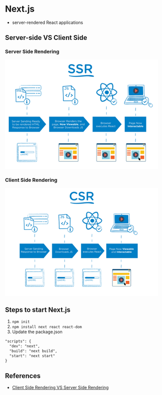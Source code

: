 # Next.js
- server-rendered React applications

## Server-side VS Client Side
### Server Side Rendering
![Server Side](public/SSR.png)

### Client Side Rendering
![Client Side](public/CSR.png)

## Steps to start Next.js
1. `npm init`
2. `npm install next react react-dom`
3. Update the package.json
```
"scripts": {
  "dev": "next",
  "build": "next build",
  "start": "next start"
}
```

## References
- [Client Side Rendering VS Server Side Rendering](https://medium.com/@yudhajitadhikary/client-side-rendering-vs-server-side-rendering-in-react-js-next-js-b74b909c7c51)

